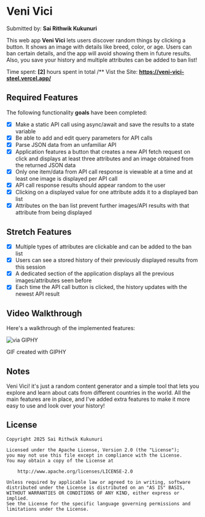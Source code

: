 # Veni Vici 
Submitted by: **Sai Rithwik Kukunuri**

This web app **Veni Vici** lets users discover random things by clicking a button. It shows an image with details like breed, color, or age. Users can ban certain details, and the app will avoid showing them in future results. Also, you save your history and multiple attributes can be added to ban list!

Time spent: **[2]** hours spent in total /**
Vist the Site: **https://veni-vici-steel.vercel.app/**

## Required Features

The following functionality **goals** have been completed:

- [x] Make a static API call using async/await and save the results to a state variable
- [x] Be able to add and edit query parameters for API calls
- [x] Parse JSON data from an unfamiliar API
- [x] Application features a button that creates a new API fetch request on click and displays at least three attributes and an image obtained from the returned JSON data
- [x] Only one item/data from API call response is viewable at a time and at least one image is displayed per API call
- [x] API call response results should appear random to the user
- [x] Clicking on a displayed value for one attribute adds it to a displayed ban list
- [x] Attributes on the ban list prevent further images/API results with that attribute from being displayed

## Stretch Features
- [x] Multiple types of attributes are clickable and can be added to the ban list
- [x] Users can see a stored history of their previously displayed results from this session
- [x] A dedicated section of the application displays all the previous images/attributes seen before
- [x] Each time the API call button is clicked, the history updates with the newest API result

## Video Walkthrough

Here's a walkthrough of the implemented features:

![via GIPHY](https://media3.giphy.com/media/v1.Y2lkPTc5MGI3NjExOG9saGV2M3p0ajhodnpxZzJkZmQ4cGdxYnBpYmVqMGIwaGdhcTZvaiZlcD12MV9pbnRlcm5hbF9naWZfYnlfaWQmY3Q9Zw/nyTNHFNxfZ2pu0u0tT/giphy.gif)

GIF created with GIPHY

## Notes

Veni Vici! it's just a random content generator and a simple tool that lets you explore and learn about cats from different countries in the world. All the main features are in place, and I've added extra features to make it more easy to use and look over your history!

## License

    Copyright 2025 Sai Rithwik Kukunuri

    Licensed under the Apache License, Version 2.0 (the "License");
    you may not use this file except in compliance with the License.
    You may obtain a copy of the License at

        http://www.apache.org/licenses/LICENSE-2.0

    Unless required by applicable law or agreed to in writing, software
    distributed under the License is distributed on an "AS IS" BASIS,
    WITHOUT WARRANTIES OR CONDITIONS OF ANY KIND, either express or implied.
    See the License for the specific language governing permissions and
    limitations under the License.
